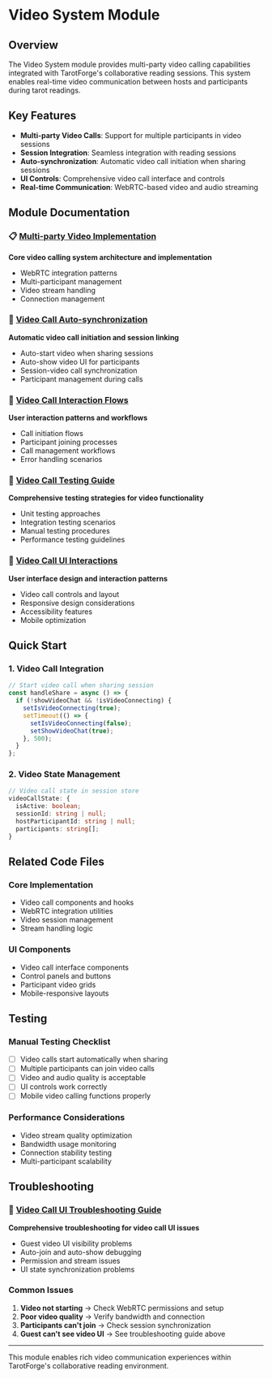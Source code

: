 # Video System Module

## Overview

The Video System module provides multi-party video calling capabilities integrated with TarotForge's collaborative reading sessions. This system enables real-time video communication between hosts and participants during tarot readings.

## Key Features

- **Multi-party Video Calls**: Support for multiple participants in video sessions
- **Session Integration**: Seamless integration with reading sessions
- **Auto-synchronization**: Automatic video call initiation when sharing sessions
- **UI Controls**: Comprehensive video call interface and controls
- **Real-time Communication**: WebRTC-based video and audio streaming

## Module Documentation

### 📋 [Multi-party Video Implementation](./multi-party-video-implementation.md)
**Core video calling system architecture and implementation**
- WebRTC integration patterns
- Multi-participant management
- Video stream handling
- Connection management

### 🔄 [Video Call Auto-synchronization](./video-call-auto-synchronization.md)
**Automatic video call initiation and session linking**
- Auto-start video when sharing sessions
- Auto-show video UI for participants
- Session-video call synchronization
- Participant management during calls

### 🎯 [Video Call Interaction Flows](./video-call-interaction-flows.md)
**User interaction patterns and workflows**
- Call initiation flows
- Participant joining processes
- Call management workflows
- Error handling scenarios

### 🧪 [Video Call Testing Guide](./video-call-testing-guide.md)
**Comprehensive testing strategies for video functionality**
- Unit testing approaches
- Integration testing scenarios
- Manual testing procedures
- Performance testing guidelines

### 🎨 [Video Call UI Interactions](./video-call-ui-interactions.md)
**User interface design and interaction patterns**
- Video call controls and layout
- Responsive design considerations
- Accessibility features
- Mobile optimization

## Quick Start

### 1. Video Call Integration
```typescript
// Start video call when sharing session
const handleShare = async () => {
  if (!showVideoChat && !isVideoConnecting) {
    setIsVideoConnecting(true);
    setTimeout(() => {
      setIsVideoConnecting(false);
      setShowVideoChat(true);
    }, 500);
  }
};
```

### 2. Video State Management
```typescript
// Video call state in session store
videoCallState: {
  isActive: boolean;
  sessionId: string | null;
  hostParticipantId: string | null;
  participants: string[];
}
```

## Related Code Files

### Core Implementation
- Video call components and hooks
- WebRTC integration utilities
- Video session management
- Stream handling logic

### UI Components
- Video call interface components
- Control panels and buttons
- Participant video grids
- Mobile-responsive layouts

## Testing

### Manual Testing Checklist
- [ ] Video calls start automatically when sharing
- [ ] Multiple participants can join video calls
- [ ] Video and audio quality is acceptable
- [ ] UI controls work correctly
- [ ] Mobile video calling functions properly

### Performance Considerations
- Video stream quality optimization
- Bandwidth usage monitoring
- Connection stability testing
- Multi-participant scalability

## Troubleshooting

### 🔧 [Video Call UI Troubleshooting Guide](../../troubleshooting/video-call-ui-issues.md)
**Comprehensive troubleshooting for video call UI issues**
- Guest video UI visibility problems
- Auto-join and auto-show debugging
- Permission and stream issues
- UI state synchronization problems

### Common Issues
1. **Video not starting** → Check WebRTC permissions and setup
2. **Poor video quality** → Verify bandwidth and connection
3. **Participants can't join** → Check session synchronization
4. **Guest can't see video UI** → See troubleshooting guide above

---

This module enables rich video communication experiences within TarotForge's collaborative reading environment. 